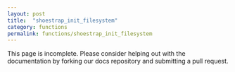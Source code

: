 ```yaml
---
layout: post
title:  "shoestrap_init_filesystem"
category: functions
permalink: functions/shoestrap_init_filesystem
---
```


This page is incomplete. Please consider helping out with the documentation by forking our docs repository and submitting a pull request.